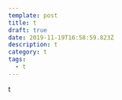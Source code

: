 ```yaml
---
template: post
title: t
draft: true
date: 2019-11-19T16:58:59.823Z
description: t
category: t
tags:
  - t
---
```

t
